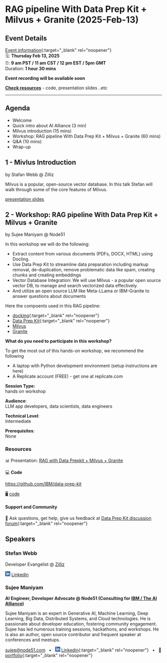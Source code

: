 # RAG pipeline With Data Prep Kit + Milvus + Granite  (2025-Feb-13)

<!-- ## 🔗 [#](#) -->

<!-- <img src="../assets/qrcode_2025-02-27__data-prep-review.png" width="400px"> -->

## Event Details

[Event information](https://www.meetup.com/ibm-developer-sf-bay-area-meetup/events/305888517){:target="_blank" rel="noopener"}<br>
🗓️: **Thursday Feb 13, 2025** <br>
⏰: **9 am PST  / 11 am CST / 12 pm EST / 5pm GMT**<br>
Duration: **1 hour 30 mins**

**Event recording will be available soon**

<!-- (https://www.youtube.com/watch?v=8n1dJbXhULc){:target="_blank" rel="noopener"}** -->

**[Check resources](#resources)** - code, presentation slides ..etc

---

## Agenda

- Welcome
- Quick intro about AI Alliance (3 min)
- Milvus introduction (15 mins)
- Workshop: RAG pipeline With Data Prep Kit + Milvus + Granite  (60 mins)
- Q&A (10 mins)
- Wrap-up

## 1 - Mivlus Introduction

by Stafan Webb @ Zilliz

Milvus is a popular, open-source vector database.  In this talk Stefan will walk through some of the core features of Milvus.

[presentation slides](./2025-02-13__milvus-intro-stefan-webb.pdf)



## 2 - Workshop: RAG pipeline With Data Prep Kit + Milvus + Granite 

by Sujee Maniyam @ Node51

In this workshop we will do the following:

- Extract content from various documents (PDFs, DOCX, HTML) using Docling.
- Use Data Prep Kit to streamline data preparation including markup removal, de-duplication, remove problematic data like spam,  creating chunks and creating embeddings
- Vector Database Integration:  We will use Milvus - a popular open source vector DB,  to manage and search vectorized data effectively.
- And utilize an open source LLM like Meta-LLama or IBM-Granite to answer questions about documents

Here the compoents used in this RAG pipeline:

- [docking](https://github.com/DS4SD/docling){:target="_blank" rel="noopener"}
- [Data Prep Kit](https://github.com/IBM/data-prep-kit){:target="_blank" rel="noopener"}
- [Milvus](https://milvus.io/)
- [Granite](https://huggingface.co/ibm-granite)

**What do you need to participate in this workshop?**

To get the most out of this hands-on workshop, we recommend the following

- A laptop with Python development environment (setup instructions are here)
- A Replicate account (FREE) - get one at replicate.com




**Session Type:**  
hands on workshop

**Audience**:  
LLM app developers, data scientists, data engineers

**Technical Level**:  
Intermediate

**Prerequisites**:  
None

### Resources


📊 Presentation: [RAG with Data Prepkit + Milvus + Granite](https://docs.google.com/presentation/d/1URWSW2dAca6QioOaHQKbxrDnGM8RdSgbYC5kwtnsrJQ/edit?usp=sharing)


💻 **Code**

https://github.com/IBM/data-prep-kit


🖥️ [code](https://github.com/IBM/data-prep-kit/tree/dev/examples/notebooks/rag-pdf-1)


#### Support and Community

🙋 Ask questions, get help, give us feedback at [Data Prep Kit discussion forum](https://github.com/IBM/data-prep-kit/discussions){:target="_blank" rel="noopener"}

## Speakers


### Stefan Webb

Developer Evangelist @ [Zilliz](https://zilliz.com/)

<img src="../assets/linkedin.svg" width="16 px"> [Linkedin](https://www.linkedin.com/in/stefan-webb/)

### Sujee Maniyam

**AI Engineer, Developer Advocate @ Node51 (Consulting for [IBM / The AI Alliance](https://thealliance.ai/))**  <br>

Sujee Maniyam is an expert in Generative AI, Machine Learning, Deep Learning, Big Data, Distributed Systems, and Cloud technologies. He is passionate about developer education, fostering community engagement. Sujee has led numerous training sessions, hackathons, and workshops. He is also an author, open source contributor and frequent speaker at conferences and meetups.

sujee@node51.com &nbsp; • &nbsp;
<img src="../assets/linkedin.svg" width="16 px"> [Linkedin](https://www.linkedin.com/in/sujeemaniyam/){:target="_blank" rel="noopener"} &nbsp;  • &nbsp;
💼 [portfolio](https://sujee.dev/portfolio){:target="_blank" rel="noopener"}

